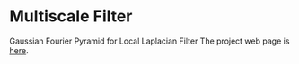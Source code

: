 # Multiscale Filter


Gaussian Fourier Pyramid for Local Laplacian Filter
The project web page is [here](https://norishigefukushima.github.io/GaussianFourierPyramid/).
